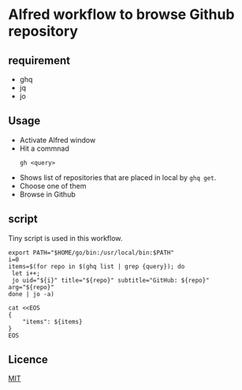 # Alfred workflow to browse Github repository

## requirement

- ghq
- jq
- jo

## Usage

- Activate Alfred window
- Hit a commnad
    ```
    gh <query>
    ```
- Shows list of repositories that are placed in local by `ghq get`.
- Choose one of them
- Browse in Github

## script

Tiny script is used in this workflow.

```
export PATH="$HOME/go/bin:/usr/local/bin:$PATH"
i=0
items=$(for repo in $(ghq list | grep {query}); do
 let i++;
 jo uid="${i}" title="${repo}" subtitle="GitHub: ${repo}" arg="${repo}"
done | jo -a)

cat <<EOS
{
	"items": ${items}
}
EOS
```

## Licence

[MIT](https://petitviolet.mit-license.org)

